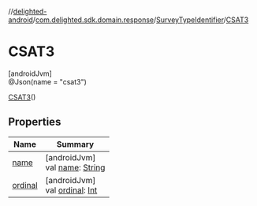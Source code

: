 //[delighted-android](../../../../index.md)/[com.delighted.sdk.domain.response](../../index.md)/[SurveyTypeIdentifier](../index.md)/[CSAT3](index.md)

# CSAT3

[androidJvm]\
@Json(name = &quot;csat3&quot;)

[CSAT3](index.md)()

## Properties

| Name | Summary |
|---|---|
| [name](../-n-p-s/index.md#-372974862%2FProperties%2F-1909672370) | [androidJvm]<br>val [name](../-n-p-s/index.md#-372974862%2FProperties%2F-1909672370): [String](https://kotlinlang.org/api/latest/jvm/stdlib/kotlin/-string/index.html) |
| [ordinal](../-n-p-s/index.md#-739389684%2FProperties%2F-1909672370) | [androidJvm]<br>val [ordinal](../-n-p-s/index.md#-739389684%2FProperties%2F-1909672370): [Int](https://kotlinlang.org/api/latest/jvm/stdlib/kotlin/-int/index.html) |
